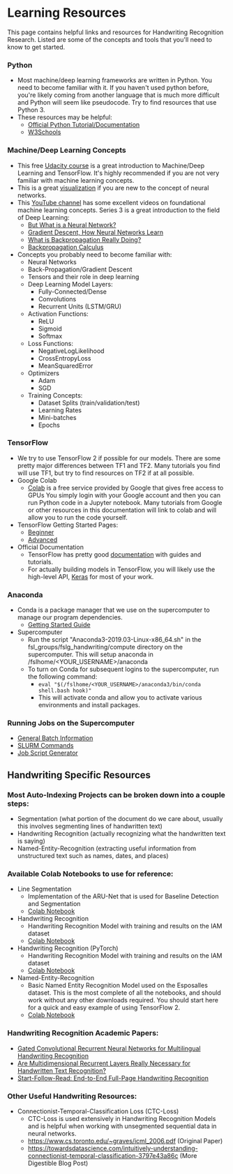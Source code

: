 # Learning Resources

This page contains helpful links and resources for Handwriting Recognition Research. Listed are some of the concepts and tools
that you'll need to know to get started.

### Python

* Most machine/deep learning frameworks are written in Python. You need to become familiar with it. If you haven't used python before,
you're likely coming from another language that is much more difficult and Python will seem like pseudocode.
Try to find resources that use Python 3.
* These resources may be helpful:
  * [Official Python Tutorial/Documentation](https://docs.python.org/3/)
  * [W3Schools](https://www.w3schools.com/python/default.asp)

### Machine/Deep Learning Concepts

* This free [Udacity course](https://www.udacity.com/course/intro-to-tensorflow-for-deep-learning--ud187) is a great introduction
  to Machine/Deep Learning and TensorFlow. It's highly recommended if you are not very familiar with machine learning concepts.
* This is a great [visualization](http://playground.tensorflow.org/) if you are new to the concept of neural networks.
* This [YouTube channel](https://www.youtube.com/channel/UCYO_jab_esuFRV4b17AJtAw) has some excellent videos on foundational machine learning concepts. Series 3 is a great introduction to the field of Deep Learning:
  * [But What is a Neural Network?](https://www.youtube.com/watch?v=aircAruvnKk&t=111s)
  * [Gradient Descent, How Neural Networks Learn](https://www.youtube.com/watch?v=IHZwWFHWa-w)
  * [What is Backpropagation Really Doing?](https://www.youtube.com/watch?v=Ilg3gGewQ5U)
  * [Backpropagation Calculus](https://www.youtube.com/watch?v=tIeHLnjs5U8)
* Concepts you probably need to become familiar with:
  * Neural Networks
  * Back-Propagation/Gradient Descent
  * Tensors and their role in deep learning
  * Deep Learning Model Layers:
    * Fully-Connected/Dense
    * Convolutions
    * Recurrent Units (LSTM/GRU)
  * Activation Functions:
    * ReLU
    * Sigmoid
    * Softmax
  * Loss Functions:
    * NegativeLogLikelihood
    * CrossEntropyLoss
    * MeanSquaredError
  * Optimizers
    * Adam
    * SGD
  * Training Concepts:
    * Dataset Splits (train/validation/test)
    * Learning Rates
    * Mini-batches
    * Epochs

### TensorFlow

* We try to use TensorFlow 2 if possible for our models. There are some pretty major differences between TF1 and TF2.
  Many tutorials you find will use TF1, but try to find resources on TF2 if at all possible.
* Google Colab
  * [Colab](https://colab.research.google.com/) is a free service provided by Google that gives free access to GPUs
    You simply login with your Google account and then you can run Python code in a Jupyter notebook. Many tutorials from
	  Google or other resources in this documentation will link to colab and will allow you to run the code yourself.
* TensorFlow Getting Started Pages:
  * [Beginner](https://www.tensorflow.org/tutorials/quickstart/beginner)
  * [Advanced](https://www.tensorflow.org/tutorials/quickstart/advanced)
* Official Documentation
  * TensorFlow has pretty good [documentation](https://www.tensorflow.org/api_docs/python/) with guides and tutorials.
  * For actually building models in TensorFlow, you will likely use the high-level API,
    [Keras](https://www.tensorflow.org/guide/keras/overview) for most of your work.
  
### Anaconda

* Conda is a package manager that we use on the supercomputer to manage our program dependencies.
    * [Getting Started Guide](https://docs.conda.io/projects/conda/en/latest/user-guide/getting-started.html#)
* Supercomputer
  * Run the script "Anaconda3-2019.03-Linux-x86_64.sh" in the fsl_groups/fslg_handwriting/compute directory
    on the supercomputer. This will setup anaconda in /fslhome/<YOUR_USERNAME>/anaconda
  * To turn on Conda for subsequent logins to the supercomputer, run the following command:
    * ```eval "$(/fslhome/<YOUR_USERNAME>/anaconda3/bin/conda shell.bash hook)"```
    * This will activate conda and allow you to activate various environments and install packages.

### Running Jobs on the Supercomputer

* [General Batch Information](https://rc.byu.edu/wiki/?id=General+Batch+Information)
* [SLURM Commands](https://rc.byu.edu/wiki/?id=SLURM+Commands)
* [Job Script Generator](https://rc.byu.edu/documentation/slurm/script-generator)

## Handwriting Specific Resources

### Most Auto-Indexing Projects can be broken down into a couple steps:

* Segmentation (what portion of the document do we care about, usually this involves segmenting lines of handwritten text)
* Handwriting Recognition (actually recognizing what the handwritten text is saying)
* Named-Entity-Recognition (extracting useful information from unstructured text such as names, dates, and places)

### Available Colab Notebooks to use for reference:

* Line Segmentation
  * Implementation of the ARU-Net that is used for Baseline Detection and Segmentation
  * [Colab Notebook](https://colab.research.google.com/github/BYU-Handwriting-Lab/GettingStarted/blob/master/notebooks/ARUNetSegmentation.ipynb)
* Handwriting Recognition
  * Handwriting Recognition Model with training and results on the IAM dataset
  * [Colab Notebook](https://colab.research.google.com/github/BYU-Handwriting-Lab/GettingStarted/blob/master/notebooks/handwriting-recognition-tensorflow.ipynb)
* Handwriting Recognition (PyTorch)
  * Handwriting Recognition Model with training and results on the IAM dataset
  * [Colab Notebook](https://colab.research.google.com/github/BYU-Handwriting-Lab/GettingStarted/blob/master/notebooks/handwriting-recognition-pytorch.ipynb)
* Named-Entity-Recognition
  * Basic Named Entity Recognition Model used on the Esposalles dataset. This is the most complete of all the
    notebooks, and should work without any other downloads required. You should start here for a quick and easy
    example of using TensorFlow 2.
  * [Colab Notebook](https://colab.research.google.com/github/BYU-Handwriting-Lab/GettingStarted/blob/master/notebooks/named-entity-recognition.ipynb)

### Handwriting Recognition Academic Papers:

* [Gated Convolutional Recurrent Neural Networks for Multilingual Handwriting Recognition](https://ieeexplore-ieee-org.erl.lib.byu.edu/document/8270042)
* [Are Multidimensional Recurrent Layers Really Necessary for Handwritten Text Recognition?](http://www.jpuigcerver.net/pubs/jpuigcerver_icdar2017.pdf)
* [Start-Follow-Read: End-to-End Full-Page Handwriting Recognition](http://openaccess.thecvf.com/content_ECCV_2018/papers/Curtis_Wigington_Start_Follow_Read_ECCV_2018_paper.pdf)

### Other Useful Handwriting Resources:

* Connectionist-Temporal-Classification Loss (CTC-Loss)
  * CTC-Loss is used extensively in Handwriting Recognition Models and is helpful when working with unsegmented sequential data in neural networks.
  * https://www.cs.toronto.edu/~graves/icml_2006.pdf (Original Paper)
  * https://towardsdatascience.com/intuitively-understanding-connectionist-temporal-classification-3797e43a86c (More Digestible Blog Post)
